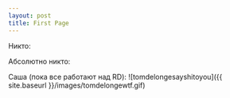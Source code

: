 ```yaml
---
layout: post
title: First Page
---
```


Никто:

Абсолютно никто:


Саша (пока все работают над RD):
![tomdelongesayshitoyou]({{ site.baseurl }}/images/tomdelongewtf.gif)
